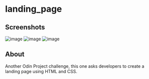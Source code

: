# landing_page

## Screenshots 
![image](https://user-images.githubusercontent.com/65300348/213260434-78b99092-6e43-4189-8d95-08eb41b4d4e9.png)
![image](https://user-images.githubusercontent.com/65300348/213260561-ccbc6adf-5f29-4d44-8c35-4672656c4552.png)
![image](https://user-images.githubusercontent.com/65300348/213260624-baff2a5b-7388-4e2f-b54d-b0c9abf99405.png)

## About
Another Odin Project challenge, this one asks developers to create a landing page using HTML and CSS.
